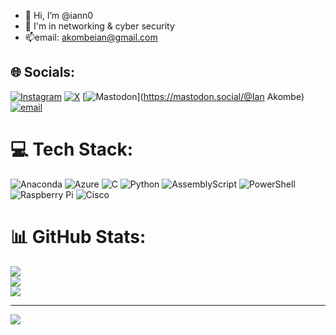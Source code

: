 - 👋 Hi, I’m @iann0<br/>
- 👀 I'm in networking & cyber security<br/>
- 📫email: akombeian@gmail.com

<!---
iann0/iann0 is a ✨ special ✨ repository because its `README.md` (this file) appears on your GitHub profile.
You can click the Preview link to take a look at your changes.
--->

## 🌐 Socials:
[![Instagram](https://img.shields.io/badge/Instagram-%23E4405F.svg?logo=Instagram&logoColor=white)](https://instagram.com/ian_akombe) [![X](https://img.shields.io/badge/X-black.svg?logo=X&logoColor=white)](https://x.com/Ian_2bleA) [![Mastodon](https://img.shields.io/badge/-MASTODON-%232B90D9?logo=mastodon&logoColor=white)](https://mastodon.social/@Ian Akombe) [![email](https://img.shields.io/badge/Email-D14836?logo=gmail&logoColor=white)](mailto:akombeian@gmail.com) 

# 💻 Tech Stack:
![Anaconda](https://img.shields.io/badge/Anaconda-%2344A833.svg?style=flat&logo=anaconda&logoColor=white) ![Azure](https://img.shields.io/badge/azure-%230072C6.svg?style=flat&logo=microsoftazure&logoColor=white) ![C](https://img.shields.io/badge/c-%2300599C.svg?style=flat&logo=c&logoColor=white) ![Python](https://img.shields.io/badge/python-3670A0?style=flat&logo=python&logoColor=ffdd54) ![AssemblyScript](https://img.shields.io/badge/assembly%20script-%23000000.svg?style=flat&logo=assemblyscript&logoColor=white) ![PowerShell](https://img.shields.io/badge/PowerShell-%235391FE.svg?style=flat&logo=powershell&logoColor=white) ![Raspberry Pi](https://img.shields.io/badge/-Raspberry_Pi-C51A4A?style=flat&logo=Raspberry-Pi) ![Cisco](https://img.shields.io/badge/cisco-%23049fd9.svg?style=flat&logo=cisco&logoColor=black)
# 📊 GitHub Stats:
![](https://github-readme-stats.vercel.app/api?username=iann0&theme=transparent&hide_border=true&include_all_commits=true&count_private=true)<br/>
![](https://nirzak-streak-stats.vercel.app/?user=iann0&theme=transparent&hide_border=true)<br/>
![](https://github-readme-stats.vercel.app/api/top-langs/?username=iann0&theme=transparent&hide_border=true&include_all_commits=true&count_private=true&layout=compact)

---
[![](https://visitcount.itsvg.in/api?id=iann0&icon=0&color=0)](https://visitcount.itsvg.in)

<!-- Proudly created with GPRM ( https://gprm.itsvg.in ) -->
